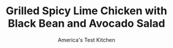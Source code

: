 ---
layout: ../../layouts/MarkdownPostLayout.astro
title: Grilled Spicy Lime Chicken with Black Bean and Avocado Salad
author: America's Test Kitchen
pubDate: 2023-03-15
description: "The sauce in this recipe works double-duty as marinade and dressing."
image_url: https://res.cloudinary.com/hksqkdlah/image/upload/ar_1:1,c_fill,dpr_2.0,f_auto,fl_lossy.progressive.strip_profile,g_faces:auto,q_auto:low,w_344/4204_sfs-quicklimechicken-cc-319065
tags: ["Main Courses","Chicken","Grilling & Barbecue","Salads"]
calories: 
protein: 
carbohydrates: 
fats: 
fiber: 
ingredients: ["1/3 cup, lime juice","1/2 cup, chopped fresh cilantro leaves","1/4 cup, olive oil","2 , chipotle chiles, roughly chopped, plus 2 tablespoons adobo sauce","1 tablespoon, honey","3 medium cloves, garlic, minced","2 teaspoons, ground cumin",", Salt and pepper","8 , boneless, skinless chicken thighs or breasts","2 (16-ounce) cans, black beans, drained and rinsed","1/2 cup, chopped scallions","1 , red bell pepper, sliced thin","1 , ripe avocado, sliced thin",", Lime wedges for serving"]
serves: 4
time: ""
instructions: ["Light grill. Whisk lime juice, cilantro, oil, chiles and sauce, honey, garlic, cumin, 1/2 teaspoon salt, and 1/4 teaspoon pepper together in small bowl.","Toss chicken with 1/4 cup lime juice mixture in separate large bowl. Season with salt and pepper. Marinate chicken in refrigerator while grill continues to preheat.","Toss beans, scallions, red pepper, and avocado with 1/4 cup lime juice mixture in serving bowl. Season with salt and pepper to taste.","Grill chicken over very hot fire until well browned on both sides and cooked through, 8 to 13 minutes. Transfer chicken to serving platter and drizzle with remaining lime juice mixture. Serve immediately with black bean and avocado salad."]
nutrition: undefined
notes: "To determine when chicken is done, peek into the thickest part with the tip of a small knife. The chicken should be opaque at the center."
---